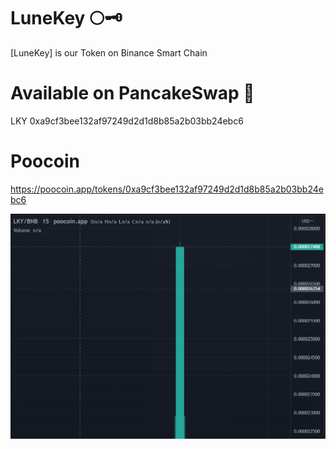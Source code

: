 # LuneKey 🌕🗝️
[LuneKey] is our Token on Binance Smart Chain 

# Available on PancakeSwap 🥞
LKY 0xa9cf3bee132af97249d2d1d8b85a2b03bb24ebc6 

# Poocoin 
https://poocoin.app/tokens/0xa9cf3bee132af97249d2d1d8b85a2b03bb24ebc6

![](images/LKY.PNG)

